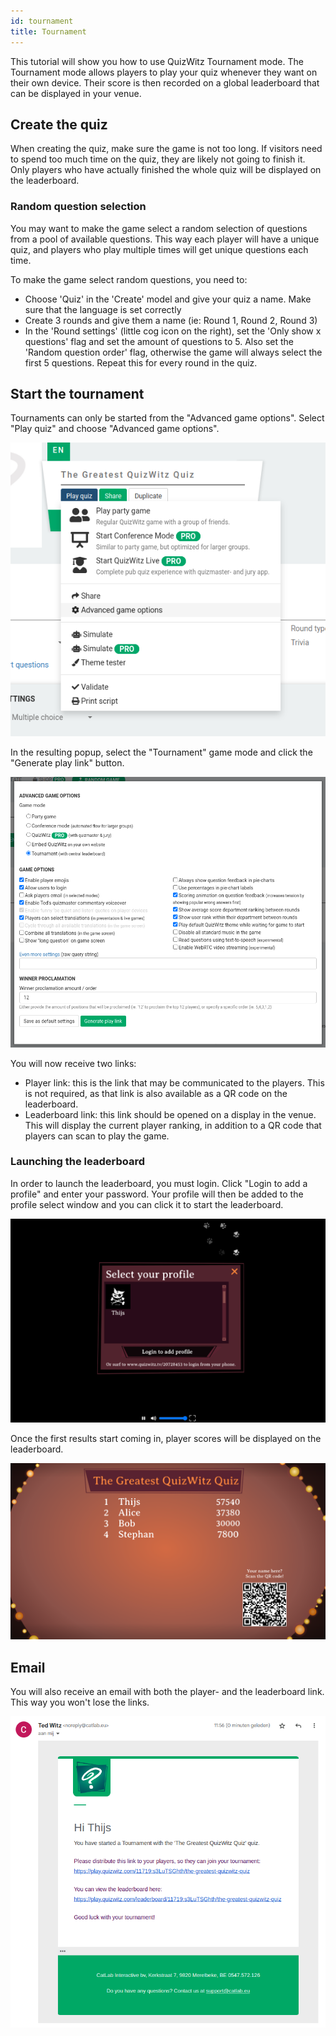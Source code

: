 ```yaml
---
id: tournament
title: Tournament
---
```


This tutorial will show you how to use QuizWitz Tournament mode. The Tournament mode allows players 
to play your quiz whenever they want on their own device. Their score is then recorded on a global leaderboard 
that can be displayed in your venue.

## Create the quiz
When creating the quiz, make sure the game is not too long. If visitors need to spend too much time on the quiz, 
they are likely not going to finish it. Only players who have actually finished the whole quiz will be displayed 
on the leaderboard.

### Random question selection
You may want to make the game select a random selection of questions from a pool of available questions. This way each 
player will have a unique quiz, and players who play multiple times will get unique questions each time. 

To make the game select random questions, you need to:

* Choose 'Quiz' in the 'Create' model and give your quiz a name. Make sure that the language is set correctly
* Create 3 rounds and give them a name (ie: Round 1, Round 2, Round 3)
* In the 'Round settings' (little cog icon on the right), set the 'Only show x questions' flag and set the amount of
  questions to 5. Also set the 'Random question order' flag, otherwise the game will always select the first 5 questions.
  Repeat this for every round in the quiz.

## Start the tournament
Tournaments can only be started from the "Advanced game options". Select "Play quiz" and choose "Advanced game options".

![A screenshot of the 'Start quiz' menu](../../assets/images/tutorials/tournament/tournament-start.png)

In the resulting popup, select the "Tournament" game mode and click the "Generate play link" button.

![A screenshot of the 'Advanced game options' menu](../../assets/images/tutorials/tournament/tournament-advanced-game-settings.png)

You will now receive two links:
 * Player link: this is the link that may be communicated to the players. This is not required, as that link 
is also available as a QR code on the leaderboard.
 * Leaderboard link: this link should be opened on a display in the venue. This will display the current player ranking,
in addition to a QR code that players can scan to play the game.

### Launching the leaderboard
In order to launch the leaderboard, you must login. Click "Login to add a profile" and enter your password. Your profile 
will then be added to the profile select window and you can click it to start the leaderboard.

![A screenshot of the leaderboard app](../../assets/images/tutorials/tournament/leaderboard-start.png)

Once the first results start coming in, player scores will be displayed on the leaderboard.

![A screenshot of the leaderboard app](../../assets/images/tutorials/tournament/leaderboard.png)

## Email
You will also receive an email with both the player- and the leaderboard link. This way you won't lose the links.

![A screenshot of the tournament email](../../assets/images/tutorials/tournament/tournament-email.png)
